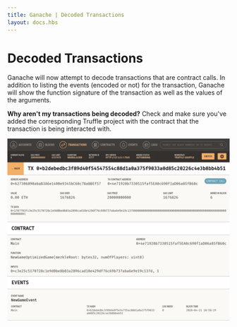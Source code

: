 ```yaml
---
title: Ganache | Decoded Transactions
layout: docs.hbs
---
```

# Decoded Transactions

Ganache will now attempt to decode transactions that are contract calls. In addition to listing the events (encoded or not) for the transaction, Ganache will show the function signature of the transaction as well as the values of the arguments.

<p class="alert alert-warning">
<strong>Why aren't my transactions being decoded?</strong> Check and make sure you've added the corresponding Truffle project with the contract that the transaction is being interacted with.
</p>

![Decoded Transaction](/img/docs/ganache/v2-shared-seese/decoded-transaction.png)